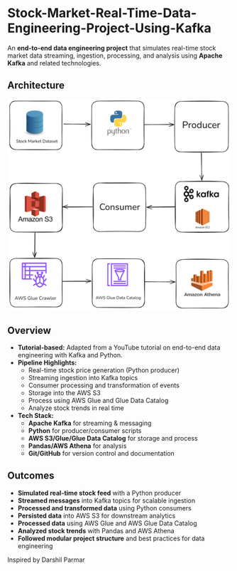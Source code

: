 # Stock-Market-Real-Time-Data-Engineering-Project-Using-Kafka
An **end-to-end data engineering project** that simulates real-time stock market data streaming, ingestion, processing, and analysis using **Apache Kafka** and related technologies.
## Architecture
![Pipeline Flow](Architecture.png)
## Overview  
- **Tutorial-based:** Adapted from a YouTube tutorial on end-to-end data engineering with Kafka and Python.  
- **Pipeline Highlights:**  
  - Real-time stock price generation (Python producer)  
  - Streaming ingestion into Kafka topics  
  - Consumer processing and transformation of events  
  - Storage into the AWS S3
  - Process using AWS Glue and Glue Data Catalog
  - Analyze stock trends in real time  
- **Tech Stack:**  
  - **Apache Kafka** for streaming & messaging  
  - **Python** for producer/consumer scripts  
  - **AWS S3/Glue/Glue Data Catalog** for storage and process  
  - **Pandas/AWS Athena** for analysis 
  - **Git/GitHub** for version control and documentation  
## Outcomes  

- **Simulated real-time stock feed** with a Python producer  
- **Streamed messages** into Kafka topics for scalable ingestion  
- **Processed and transformed data** using Python consumers  
- **Persisted data** into AWS S3 for downstream analytics
- **Processed data** using AWS Glue and AWS Glue Data Catalog
- **Analyzed stock trends** with Pandas and AWS Athena  
- **Followed modular project structure** and best practices for data engineering

Inspired by Darshil Parmar
